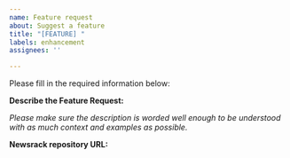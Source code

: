 ```yaml
---
name: Feature request
about: Suggest a feature
title: "[FEATURE] "
labels: enhancement
assignees: ''

---
```


Please fill in the required information below:

**Describe the Feature Request:**

*Please make sure the description is worded well enough to be understood with as much context and examples as possible.*

**Newsrack repository URL:**
